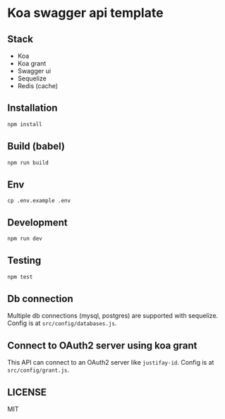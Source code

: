 # Koa swagger api template

## Stack

- Koa
- Koa grant
- Swagger ui
- Sequelize
- Redis (cache)

## Installation

```sh
npm install
```

## Build (babel)

```sh
npm run build
```

## Env

```
cp .env.example .env
```

## Development

```sh
npm run dev
```

## Testing

```sh
npm test
```

## Db connection

Multiple db connections (mysql, postgres) are supported with sequelize.
Config is at `src/config/databases.js`.

## Connect to OAuth2 server using koa grant

This API can connect to an OAuth2 server like `justifay-id`.
Config is at `src/config/grant.js`.


## LICENSE

MIT
